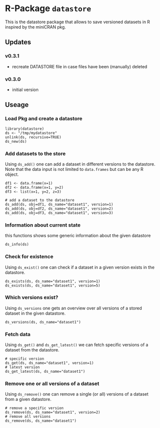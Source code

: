 # R-Package `datastore`

This is the datastore package that allows to save versioned datasets in R inspired by the miniCRAN pkg.

## Updates
### v0.3.1
- recreate DATASTORE file in case files have been (manually) deleted

### v0.3.0
- initial version

## Useage

### Load Pkg and create a datastore
```
library(datastore)
ds <- "/tmp/mydatastore"
unlink(ds, recursive=TRUE)
ds_new(ds)
```

### Add datasets to the store
Using `ds_add()` one can add a dataset in different versions to the datastore. Note that the data input is not limited to `data.frames` but can be any R object.
```
df1 <- data.frame(x=1)
df2 <- data.frame(x=1, y=2)
df3 <- list(x=1, y=2, z=3)

# add a dataset to the datastore
ds_add(ds, obj=df1, ds_name="dataset1", version=1)
ds_add(ds, obj=df2, ds_name="dataset1", version=2)
ds_add(ds, obj=df3, ds_name="dataset1", version=3)
```

### Information about current state
this functions shows some generic information about the given datastore

```
ds_info(ds)
```

### Check for existence
Using `ds_exist()` one can check if a dataset in a given version exists in the datastore.

```
ds_exists(ds, ds_name="dataset1", version=1)
ds_exists(ds, ds_name="dataset1", version=5)
```

### Which versions exist?
Using `ds_versions` one gets an overview over all versions of a stored dataset in the given datastore.

```
ds_versions(ds, ds_name="dataset1")
```

### Fetch data
Using `ds_get()` and `ds_get_latest()` we can fetch specific versions of a dataset from the datastore.

```
# specific version
ds_get(ds, ds_name="dataset1", version=1)
# latest version
ds_get_latest(ds, ds_name="dataset1")
```

### Remove one or all versions of a dataset
Using `ds_remove()` one can remove a single (or all) versions of a dataset from a given datastore.

```
# remove a specific version
ds_remove(ds, ds_name="dataset1", version=2)
# remove all versions
ds_remove(ds, ds_name="dataset1")
```
